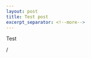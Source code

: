 ```yaml
---
layout: post
title: Test post
excerpt_separator: <!--more-->
---
```


Test

<!--more-->

/<script>alert(1)</script>